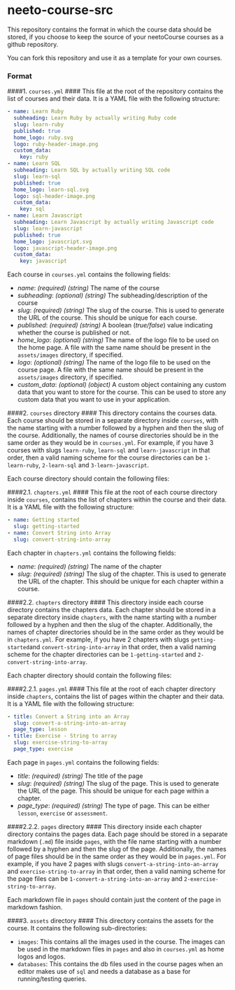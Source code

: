 # neeto-course-src

This repository contains the format in which the course data should be stored, if you choose to keep the source of your neetoCourse courses as a github repository.

You can fork this repository and use it as a template for your own courses.

### Format

####1. `courses.yml` ####
This file at the root of the repository contains the list of courses and their data. It is a YAML file with the following structure:

```yaml
- name: Learn Ruby
  subheading: Learn Ruby by actually writing Ruby code
  slug: learn-ruby
  published: true
  home_logo: ruby.svg
  logo: ruby-header-image.png
  custom_data:
    key: ruby
- name: Learn SQL
  subheading: Learn SQL by actually writing SQL code
  slug: learn-sql
  published: true
  home_logo: learn-sql.svg
  logo: sql-header-image.png
  custom_data:
    key: sql
- name: Learn Javascript
  subheading: Learn Javascript by actually writing Javascript code
  slug: learn-javascript
  published: true
  home_logo: javascript.svg
  logo: javascript-header-image.png
  custom_data:
    key: javascript
```

Each course in `courses.yml` contains the following fields:

- *name*: *(required)* *(string)* The name of the course
- *subheading*: *(optional)* *(string)* The subheading/description of the course
- *slug*: *(required)* *(string)* The slug of the course. This is used to generate the URL of the course. This should be unique for each course.
- *published*: *(required)* *(string)* A boolean (*true/false*) value indicating whether the course is published or not.
- *home_logo*: *(optional)* *(string)* The name of the logo file to be used on the home page. A file with the same name should be present in the `assets/images` directory, if specified.
- *logo*: *(optional)* *(string)* The name of the logo file to be used on the course page. A file with the same name should be present in the `assets/images` directory, if specified.
- *custom_data*: *(optional)* *(object)* A custom object containing any custom data that you want to store for the course. This can be used to store any custom data that you want to use in your application.

####2. `courses` directory ####
This directory contains the courses data. Each course should be stored in a separate directory inside `courses`, with the name starting with a number followed by a hyphen and then the slug of the course. Additionally, the names of course directories should be in the same order as they would be in `courses.yml`. For example, if you have 3 courses with slugs `learn-ruby`, `learn-sql` and `learn-javascript` in that order, then a valid naming scheme for the course directories can be  `1-learn-ruby`, `2-learn-sql` and `3-learn-javascript`.

Each course directory should contain the following files:

####2.1. `chapters.yml` ####
This file at the root of each course directory inside `courses`, contains the list of chapters within the course and their data. It is a YAML file with the following structure:

```yaml
- name: Getting started
  slug: getting-started
- name: Convert String into Array
  slug: convert-string-into-array
```

Each chapter in `chapters.yml` contains the following fields:

- *name*: *(required)* *(string)* The name of the chapter
- *slug*: *(required)* *(string)* The slug of the chapter. This is used to generate the URL of the chapter. This should be unique for each chapter within a course.

####2.2. `chapters` directory ####
This directory inside each course directory contains the chapters data. Each chapter should be stored in a separate directory inside `chapters`, with the name starting with a number followed by a hyphen and then the slug of the chapter. Additionally, the names of chapter directories should be in the same order as they would be in `chapters.yml`. For example, if you have 2 chapters with slugs `getting-started`and `convert-string-into-array` in that order, then a valid naming scheme for the chapter directories can be  `1-getting-started` and `2-convert-string-into-array`.

Each chapter directory should contain the following files:

####2.2.1. `pages.yml` ####
This file at the root of each chapter directory inside `chapters`, contains the list of pages within the chapter and their data. It is a YAML file with the following structure:

```yaml
- title: Convert a String into an Array
  slug: convert-a-string-into-an-array
  page_type: lesson
- title: Exercise - String to array
  slug: exercise-string-to-array
  page_type: exercise
```

Each page in `pages.yml` contains the following fields:

- *title*: *(required)* *(string)* The title of the page
- *slug*: *(required)* *(string)* The slug of the page. This is used to generate the URL of the page. This should be unique for each page within a chapter.
- *page_type*: *(required)* *(string)* The type of page. This can be either `lesson`, `exercise` or `assessment`.

####2.2.2. `pages` directory ####
This directory inside each chapter directory contains the pages data. Each page should be stored in a separate markdown (`.md`) file inside `pages`, with the file name starting with a number followed by a hyphen and then the slug of the page. Additionally, the names of page files should be in the same order as they would be in `pages.yml`. For example, if you have 2 pages with slugs `convert-a-string-into-an-array` and `exercise-string-to-array` in that order, then a valid naming scheme for the page files can be  `1-convert-a-string-into-an-array` and `2-exercise-string-to-array`.

Each markdown file in `pages` should contain just the content of the page in markdown fashion.


####3. `assets` directory ####
This directory contains the assets for the course. It contains the following sub-directories:

- `images`: This contains all the images used in the course. The images can be used in the markdown files in `pages` and also in `courses.yml` as home logos and logos.
- `databases`: This contains the db files used in the course pages when an editor makes use of `sql` and needs a database as a base for running/testing queries.




